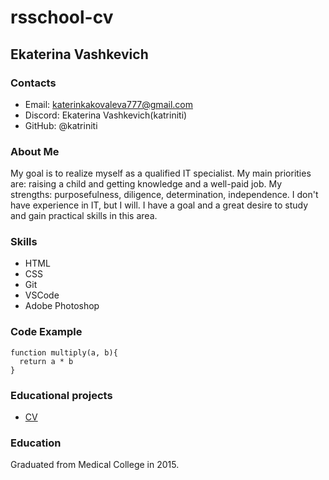 # rsschool-cv

## Ekaterina Vashkevich

### Contacts
* Email: katerinkakovaleva777@gmail.com
* Discord: Ekaterina Vashkevich(katriniti)
* GitHub: @katriniti

### About Me
My goal is to realize myself as a qualified IT specialist. My main priorities are: raising a child and getting knowledge and a well-paid job. My strengths: purposefulness, diligence, determination, independence. I don't have experience in IT, but I will. I have a goal and a great desire to study and gain practical skills in this area.

### Skills
* HTML
* CSS
* Git
* VSCode
* Adobe Photoshop

### Code Example
```
function multiply(a, b){
  return a * b
}
```

### Educational projects
* [CV](https://katriniti.github.io/rsschool-cv/cv)

### Education
Graduated from Medical College in 2015.
